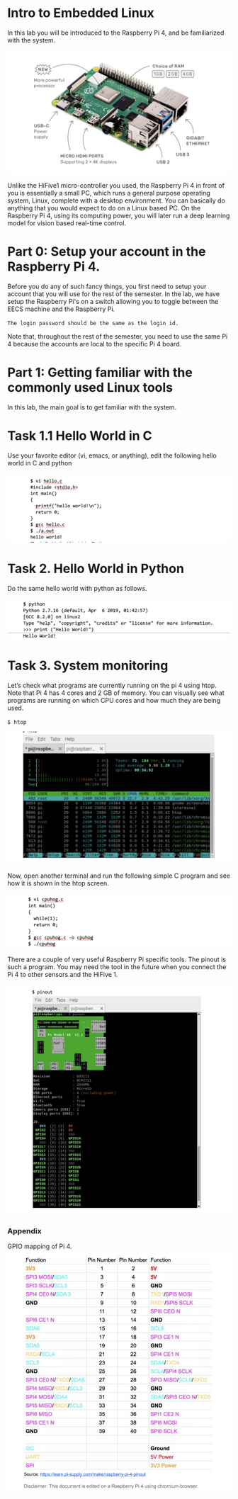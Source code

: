 # Intro to Embedded Linux
In this lab you will be introduced to the Raspberry Pi 4, and be familiarized with the system.

![img1](doc/pic1.png)

Unlike the HiFive1 micro-controller you used, the Raspberry Pi 4 in front of you is essentially a small PC, which runs a general purpose operating system, Linux, complete with a desktop environment. You can basically do anything that you would expect to do on a Linux based PC. On the Raspberry Pi 4, using its computing power, you will later run a deep learning model for vision based real-time control.  


# Part 0: Setup your account in the Raspberry Pi 4.  
Before you do any of such fancy things, you first need to setup your account that you will use for the rest of the semester. In the lab, we have setup the Raspberry Pi's on a switch allowing you to toggle between the EECS machine and the Raspberry Pi.

`The login password should be the same as the login id.` 

Note that, throughout the rest of the semester, you need to use the same Pi 4 because the accounts are local to the specific Pi 4 board.

# Part 1: Getting familiar with the commonly used Linux tools
In this lab, the main goal is to get familiar with the system.  

# Task 1.1 Hello World in C  

Use your favorite editor (vi, emacs, or anything), edit the following hello world in C and python

![img2](doc/pic2.png)

# Task 2. Hello World in Python

Do the same hello world with python as follows.  

![img3](doc/pic3.png)

# Task 3. System monitoring

Let’s check what programs are currently running on the pi 4 using htop. Note that Pi 4 has 4 cores and 2 GB of memory. You can visually see what programs are running on which CPU cores and how much they are being used.

`$ htop`

![img4](doc/pic4.png)

Now, open another terminal and run the following simple C program and see how it is shown in the htop screen.  

![img5](doc/pic5.png)

There are a couple of very useful Raspberry Pi specific tools. The pinout is such a program. You may need the tool in the future when you connect the Pi 4 to other sensors and the HiFive 1.  

![img6](doc/pic6.png)

### Appendix
GPIO mapping of Pi 4.
![img7](doc/pic7.png)
